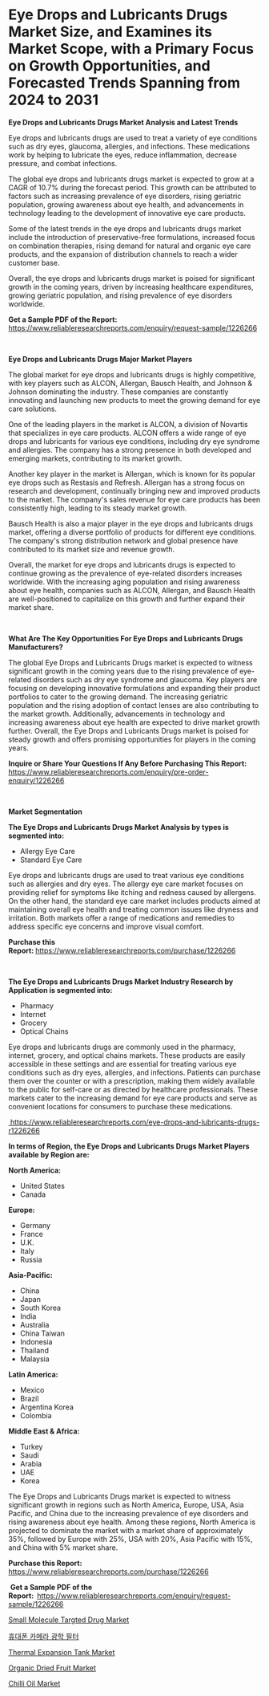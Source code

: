 <p><h1>Eye Drops and Lubricants Drugs Market Size, and Examines its Market Scope, with a Primary Focus on Growth Opportunities, and Forecasted Trends Spanning from 2024 to 2031</h1></p><p><strong>Eye Drops and Lubricants Drugs Market Analysis and Latest Trends</strong></p>
<p><p>Eye drops and lubricants drugs are used to treat a variety of eye conditions such as dry eyes, glaucoma, allergies, and infections. These medications work by helping to lubricate the eyes, reduce inflammation, decrease pressure, and combat infections.</p><p>The global eye drops and lubricants drugs market is expected to grow at a CAGR of 10.7% during the forecast period. This growth can be attributed to factors such as increasing prevalence of eye disorders, rising geriatric population, growing awareness about eye health, and advancements in technology leading to the development of innovative eye care products.</p><p>Some of the latest trends in the eye drops and lubricants drugs market include the introduction of preservative-free formulations, increased focus on combination therapies, rising demand for natural and organic eye care products, and the expansion of distribution channels to reach a wider customer base.</p><p>Overall, the eye drops and lubricants drugs market is poised for significant growth in the coming years, driven by increasing healthcare expenditures, growing geriatric population, and rising prevalence of eye disorders worldwide.</p></p>
<p><strong>Get a Sample PDF of the Report:&nbsp;</strong> <a href="https://www.reliableresearchreports.com/enquiry/request-sample/1226266">https://www.reliableresearchreports.com/enquiry/request-sample/1226266</a></p>
<p>&nbsp;</p>
<p><strong>Eye Drops and Lubricants Drugs Major Market Players</strong></p>
<p><p>The global market for eye drops and lubricants drugs is highly competitive, with key players such as ALCON, Allergan, Bausch Health, and Johnson & Johnson dominating the industry. These companies are constantly innovating and launching new products to meet the growing demand for eye care solutions.</p><p>One of the leading players in the market is ALCON, a division of Novartis that specializes in eye care products. ALCON offers a wide range of eye drops and lubricants for various eye conditions, including dry eye syndrome and allergies. The company has a strong presence in both developed and emerging markets, contributing to its market growth.</p><p>Another key player in the market is Allergan, which is known for its popular eye drops such as Restasis and Refresh. Allergan has a strong focus on research and development, continually bringing new and improved products to the market. The company's sales revenue for eye care products has been consistently high, leading to its steady market growth.</p><p>Bausch Health is also a major player in the eye drops and lubricants drugs market, offering a diverse portfolio of products for different eye conditions. The company's strong distribution network and global presence have contributed to its market size and revenue growth.</p><p>Overall, the market for eye drops and lubricants drugs is expected to continue growing as the prevalence of eye-related disorders increases worldwide. With the increasing aging population and rising awareness about eye health, companies such as ALCON, Allergan, and Bausch Health are well-positioned to capitalize on this growth and further expand their market share.</p></p>
<p>&nbsp;</p>
<p><strong>What Are The Key Opportunities For Eye Drops and Lubricants Drugs Manufacturers?</strong></p>
<p><p>The global Eye Drops and Lubricants Drugs market is expected to witness significant growth in the coming years due to the rising prevalence of eye-related disorders such as dry eye syndrome and glaucoma. Key players are focusing on developing innovative formulations and expanding their product portfolios to cater to the growing demand. The increasing geriatric population and the rising adoption of contact lenses are also contributing to the market growth. Additionally, advancements in technology and increasing awareness about eye health are expected to drive market growth further. Overall, the Eye Drops and Lubricants Drugs market is poised for steady growth and offers promising opportunities for players in the coming years.</p></p>
<p><strong>Inquire or Share Your Questions If Any Before Purchasing This Report:</strong> <a href="https://www.reliableresearchreports.com/enquiry/pre-order-enquiry/1226266">https://www.reliableresearchreports.com/enquiry/pre-order-enquiry/1226266</a></p>
<p>&nbsp;</p>
<p><strong>Market Segmentation</strong></p>
<p><strong>The Eye Drops and Lubricants Drugs Market Analysis by types is segmented into:</strong></p>
<p><ul><li>Allergy Eye Care</li><li>Standard Eye Care</li></ul></p>
<p><p>Eye drops and lubricants drugs are used to treat various eye conditions such as allergies and dry eyes. The allergy eye care market focuses on providing relief for symptoms like itching and redness caused by allergens. On the other hand, the standard eye care market includes products aimed at maintaining overall eye health and treating common issues like dryness and irritation. Both markets offer a range of medications and remedies to address specific eye concerns and improve visual comfort.</p></p>
<p><strong>Purchase this Report:&nbsp;</strong><a href="https://www.reliableresearchreports.com/purchase/1226266">https://www.reliableresearchreports.com/purchase/1226266</a></p>
<p>&nbsp;</p>
<p><strong>The Eye Drops and Lubricants Drugs Market Industry Research by Application is segmented into:</strong></p>
<p><ul><li>Pharmacy</li><li>Internet</li><li>Grocery</li><li>Optical Chains</li></ul></p>
<p><p>Eye drops and lubricants drugs are commonly used in the pharmacy, internet, grocery, and optical chains markets. These products are easily accessible in these settings and are essential for treating various eye conditions such as dry eyes, allergies, and infections. Patients can purchase them over the counter or with a prescription, making them widely available to the public for self-care or as directed by healthcare professionals. These markets cater to the increasing demand for eye care products and serve as convenient locations for consumers to purchase these medications.</p></p>
<p><a href="https://www.reliableresearchreports.com/eye-drops-and-lubricants-drugs-r1226266">&nbsp;https://www.reliableresearchreports.com/eye-drops-and-lubricants-drugs-r1226266</a></p>
<p><strong>In terms of Region, the Eye Drops and Lubricants Drugs Market Players available by Region are:</strong></p>
<p>
    <p> <strong> North America: </strong>
        <ul>
            <li>United States</li>
            <li>Canada</li>
        </ul>
        </p> 
    <p> <strong> Europe: </strong>
        <ul>
            <li>Germany</li>
            <li>France</li>
            <li>U.K.</li>
            <li>Italy</li>
            <li>Russia</li>
        </ul>
        </p> 
    <p> <strong> Asia-Pacific: </strong>
        <ul>
            <li>China</li>
            <li>Japan</li>
            <li>South Korea</li>
            <li>India</li>
            <li>Australia</li>
            <li>China Taiwan</li>
            <li>Indonesia</li>
            <li>Thailand</li>
            <li>Malaysia</li>
        </ul>
        </p> 
    <p> <strong> Latin America: </strong>
        <ul>
            <li>Mexico</li>
            <li>Brazil</li>
            <li>Argentina Korea</li>
            <li>Colombia</li>
        </ul>
        </p> 
    <p> <strong> Middle East & Africa: </strong>
        <ul>
            <li>Turkey</li>
            <li>Saudi</li>
            <li>Arabia</li>
            <li>UAE</li>
            <li>Korea</li>
        </ul>
    </p>
    </p>
<p><p>The Eye Drops and Lubricants Drugs market is expected to witness significant growth in regions such as North America, Europe, USA, Asia Pacific, and China due to the increasing prevalence of eye disorders and rising awareness about eye health. Among these regions, North America is projected to dominate the market with a market share of approximately 35%, followed by Europe with 25%, USA with 20%, Asia Pacific with 15%, and China with 5% market share.</p></p>
<p><strong>Purchase this Report: </strong><a href="https://www.reliableresearchreports.com/purchase/1226266">https://www.reliableresearchreports.com/purchase/1226266</a></p>
<p>&nbsp;<strong>Get a Sample PDF of the Report:&nbsp;&nbsp;</strong><a href="https://www.reliableresearchreports.com/enquiry/request-sample/1226266">https://www.reliableresearchreports.com/enquiry/request-sample/1226266</a></p>
<p><strong></strong></p>
<p><p><a href="https://github.com/lylyparadise/Market-Research-Report-List-4/blob/main/small-molecule-targted-drug-market.md">Small Molecule Targted Drug Market</a></p><p><a href="https://medium.com/@percyhagernes9778/%EA%B8%80%EB%A1%9C%EB%B2%8C-%EB%AA%A8%EB%B0%94%EC%9D%BC-%ED%8F%B0-%EC%B9%B4%EB%A9%94%EB%9D%BC-%EA%B4%91%ED%95%99-%ED%95%84%ED%84%B0-%EC%8B%9C%EC%9E%A5-%EB%8F%99%ED%96%A5%EC%97%90-%EB%8C%80%ED%95%9C-%EC%A0%84%EB%9E%B5%EC%A0%81-%EC%9D%B8%EC%82%AC%EC%9D%B4%ED%8A%B8-2024-2031-%EC%9D%80-111-%ED%8E%98%EC%9D%B4%EC%A7%80%EC%97%90%EC%84%9C-%EB%8B%A4%EB%A3%A8%EA%B3%A0-%EC%9E%88%EC%8A%B5%EB%8B%88%EB%8B%A4-868a57f74ebe">휴대폰 카메라 광학 필터</a></p><p><a href="https://medium.com/@ruth.gibson8095/thermal-expansion-tank-market-size-share-analysis-growth-trends-forecasts-2024-2031-51d83a12b142">Thermal Expansion Tank Market</a></p><p><a href="https://www.linkedin.com/pulse/organic-dried-fruit-market-investigation-industry-evolution-gt1hf?trackingId=Zh3sBnekQpi6E8BN%2BgJlOw%3D%3D">Organic Dried Fruit Market</a></p><p><a href="https://www.linkedin.com/pulse/global-chilli-oil-market-size-share-analysis-product-gwx7f?trackingId=iAPuXA1kTSmnFQJbcwtYUQ%3D%3D">Chilli Oil Market</a></p></p>